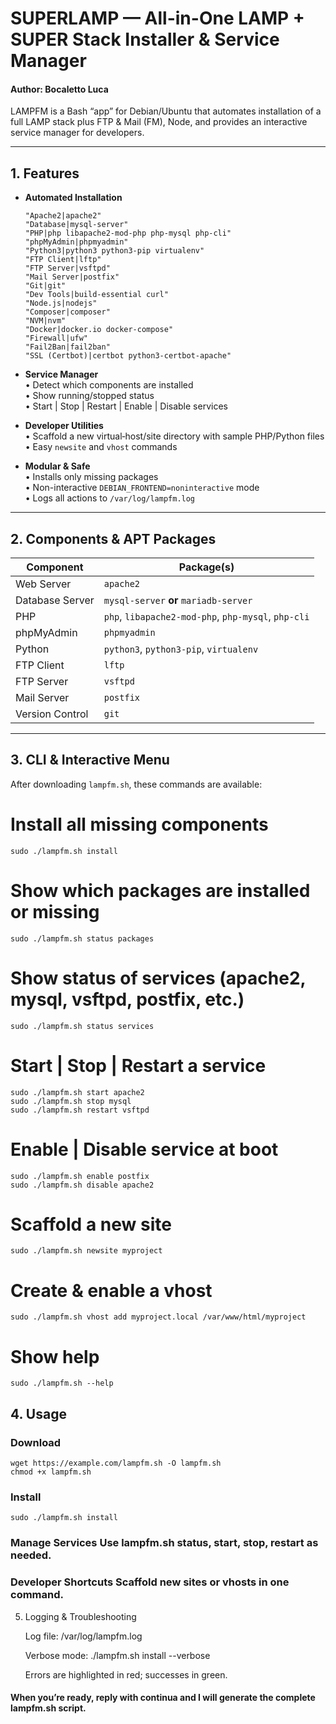 # SUPERLAMP — All-in-One LAMP + SUPER Stack Installer & Service Manager
#### Author: Bocaletto Luca

LAMPFM is a Bash “app” for Debian/Ubuntu that automates installation of a full LAMP stack plus FTP & Mail (FM), Node, and provides an interactive service manager for developers.

---

## 1. Features

- **Automated Installation**  

      "Apache2|apache2"
      "Database|mysql-server"
      "PHP|php libapache2-mod-php php-mysql php-cli"
      "phpMyAdmin|phpmyadmin"
      "Python3|python3 python3-pip virtualenv"
      "FTP Client|lftp"
      "FTP Server|vsftpd"
      "Mail Server|postfix"
      "Git|git"
      "Dev Tools|build-essential curl"
      "Node.js|nodejs"
      "Composer|composer"
      "NVM|nvm"
      "Docker|docker.io docker-compose"
      "Firewall|ufw"
      "Fail2Ban|fail2ban"
      "SSL (Certbot)|certbot python3-certbot-apache"

- **Service Manager**  
  • Detect which components are installed  
  • Show running/stopped status  
  • Start | Stop | Restart | Enable | Disable services  

- **Developer Utilities**  
  • Scaffold a new virtual‐host/site directory with sample PHP/Python files  
  • Easy `newsite` and `vhost` commands  

- **Modular & Safe**  
  • Installs only missing packages  
  • Non-interactive `DEBIAN_FRONTEND=noninteractive` mode  
  • Logs all actions to `/var/log/lampfm.log`

---

## 2. Components & APT Packages

| Component        | Package(s)                         |
|------------------|------------------------------------|
| Web Server       | `apache2`                          |
| Database Server  | `mysql-server` **or** `mariadb-server` |
| PHP              | `php`, `libapache2-mod-php`, `php-mysql`, `php-cli` |
| phpMyAdmin       | `phpmyadmin`                       |
| Python           | `python3`, `python3-pip`, `virtualenv` |
| FTP Client       | `lftp`                             |
| FTP Server       | `vsftpd`                           |
| Mail Server      | `postfix`                          |
| Version Control  | `git`                              |

---

## 3. CLI & Interactive Menu

After downloading `lampfm.sh`, these commands are available:

# Install all missing components
    sudo ./lampfm.sh install

# Show which packages are installed or missing
    sudo ./lampfm.sh status packages

# Show status of services (apache2, mysql, vsftpd, postfix, etc.)
    sudo ./lampfm.sh status services

# Start | Stop | Restart a service
    sudo ./lampfm.sh start apache2
    sudo ./lampfm.sh stop mysql
    sudo ./lampfm.sh restart vsftpd

# Enable | Disable service at boot
    sudo ./lampfm.sh enable postfix
    sudo ./lampfm.sh disable apache2

# Scaffold a new site
    sudo ./lampfm.sh newsite myproject

# Create & enable a vhost
    sudo ./lampfm.sh vhost add myproject.local /var/www/html/myproject

# Show help
    sudo ./lampfm.sh --help

## 4. Usage

### Download

    wget https://example.com/lampfm.sh -O lampfm.sh
    chmod +x lampfm.sh

### Install
    sudo ./lampfm.sh install

### Manage Services Use lampfm.sh status, start, stop, restart as needed.

### Developer Shortcuts Scaffold new sites or vhosts in one command.

5. Logging & Troubleshooting

    Log file: /var/log/lampfm.log

    Verbose mode: ./lampfm.sh install --verbose

    Errors are highlighted in red; successes in green.

#### When you’re ready, reply with continua and I will generate the complete lampfm.sh script.
